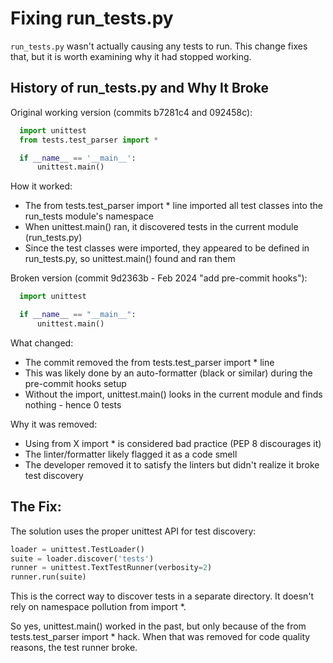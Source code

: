 # Fixing run_tests.py

`run_tests.py` wasn't actually causing any tests to run. This change fixes that, but it is worth examining why it had stopped working.

## History of run_tests.py and Why It Broke

  Original working version (commits b7281c4 and 092458c):

```python
  import unittest
  from tests.test_parser import *

  if __name__ == '__main__':
      unittest.main()
```

  How it worked:
  - The from tests.test_parser import * line imported all test classes into the run_tests module's namespace
  - When unittest.main() ran, it discovered tests in the current module (run_tests.py)
  - Since the test classes were imported, they appeared to be defined in run_tests.py, so unittest.main() found and ran them

  Broken version (commit 9d2363b - Feb 2024 "add pre-commit hooks"):

```python
  import unittest

  if __name__ == "__main__":
      unittest.main()
```

  What changed:
  - The commit removed the from tests.test_parser import * line
  - This was likely done by an auto-formatter (black or similar) during the pre-commit hooks setup
  - Without the import, unittest.main() looks in the current module and finds nothing - hence 0 tests

  Why it was removed:
  - Using from X import * is considered bad practice (PEP 8 discourages it)
  - The linter/formatter likely flagged it as a code smell
  - The developer removed it to satisfy the linters but didn't realize it broke test discovery

 ## The Fix:

  The solution uses the proper unittest API for test discovery:
  ```python
  loader = unittest.TestLoader()
  suite = loader.discover('tests')
  runner = unittest.TextTestRunner(verbosity=2)
  runner.run(suite)
  ```

  This is the correct way to discover tests in a separate directory. It doesn't rely on namespace pollution from import *.

  So yes, unittest.main() worked in the past, but only because of the from tests.test_parser import * hack. When that was removed for 
  code quality reasons, the test runner broke.
